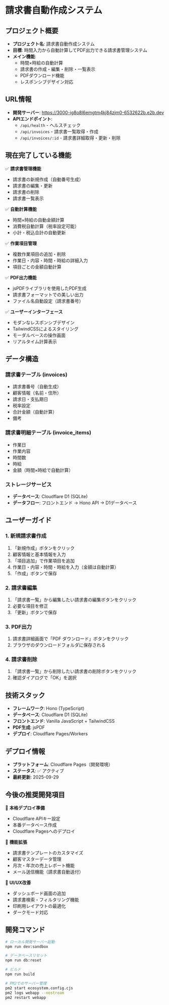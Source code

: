 # 請求書自動作成システム

## プロジェクト概要
- **プロジェクト名**: 請求書自動作成システム
- **目標**: 時間入力から自動計算してPDF出力できる請求書管理システム
- **メイン機能**: 
  - 時間×時給の自動計算
  - 請求書の作成・編集・削除・一覧表示
  - PDFダウンロード機能
  - レスポンシブデザイン対応

## URL情報
- **開発サーバー**: https://3000-ig8o8l6emgtm4kj84zjm0-6532622b.e2b.dev
- **APIエンドポイント**: 
  - `/api/health` - ヘルスチェック
  - `/api/invoices` - 請求書一覧取得・作成
  - `/api/invoices/:id` - 請求書詳細取得・更新・削除

## 現在完了している機能
✅ **請求書管理機能**
- 請求書の新規作成（自動番号生成）
- 請求書の編集・更新
- 請求書の削除
- 請求書一覧表示

✅ **自動計算機能**
- 時間×時給の自動金額計算
- 消費税自動計算（税率設定可能）
- 小計・税込合計の自動更新

✅ **作業項目管理**
- 複数作業項目の追加・削除
- 作業日・内容・時間・時給の詳細入力
- 項目ごとの金額自動計算

✅ **PDF出力機能**
- jsPDFライブラリを使用したPDF生成
- 請求書フォーマットでの美しい出力
- ファイル名自動設定（請求書番号）

✅ **ユーザーインターフェース**
- モダンなレスポンシブデザイン
- TailwindCSSによるスタイリング
- モーダルベースの操作画面
- リアルタイム計算表示

## データ構造
### 請求書テーブル (invoices)
- 請求書番号（自動生成）
- 顧客情報（名前・住所）
- 請求日・支払期日
- 税率設定
- 合計金額（自動計算）
- 備考

### 請求書明細テーブル (invoice_items)
- 作業日
- 作業内容
- 時間数
- 時給
- 金額（時間×時給で自動計算）

### ストレージサービス
- **データベース**: Cloudflare D1 (SQLite)
- **データフロー**: フロントエンド → Hono API → D1データベース

## ユーザーガイド
### 1. 新規請求書作成
1. 「新規作成」ボタンをクリック
2. 顧客情報と基本情報を入力
3. 「項目追加」で作業項目を追加
4. 作業日・内容・時間・時給を入力（金額は自動計算）
5. 「作成」ボタンで保存

### 2. 請求書編集
1. 「請求書一覧」から編集したい請求書の編集ボタンをクリック
2. 必要な項目を修正
3. 「更新」ボタンで保存

### 3. PDF出力
1. 請求書詳細画面で「PDF ダウンロード」ボタンをクリック
2. ブラウザのダウンロードフォルダに保存される

### 4. 請求書削除
1. 「請求書一覧」から削除したい請求書の削除ボタンをクリック
2. 確認ダイアログで「OK」を選択

## 技術スタック
- **フレームワーク**: Hono (TypeScript)
- **データベース**: Cloudflare D1 (SQLite)
- **フロントエンド**: Vanilla JavaScript + TailwindCSS
- **PDF生成**: jsPDF
- **デプロイ**: Cloudflare Pages/Workers

## デプロイ情報
- **プラットフォーム**: Cloudflare Pages（開発環境）
- **ステータス**: ✅ アクティブ
- **最終更新**: 2025-09-29

## 今後の推奨開発項目
🔄 **本格デプロイ準備**
- Cloudflare APIキー設定
- 本番データベース作成
- Cloudflare Pagesへのデプロイ

🔄 **機能拡張**
- 請求書テンプレートのカスタマイズ
- 顧客マスターデータ管理
- 月次・年次の売上レポート機能
- メール送信機能（請求書自動送付）

🔄 **UI/UX改善**
- ダッシュボード画面の追加
- 請求書検索・フィルタリング機能
- 印刷用レイアウトの最適化
- ダークモード対応

## 開発コマンド
```bash
# ローカル開発サーバー起動
npm run dev:sandbox

# データベースリセット
npm run db:reset

# ビルド
npm run build

# PM2でのサーバー管理
pm2 start ecosystem.config.cjs
pm2 logs webapp --nostream
pm2 restart webapp
```